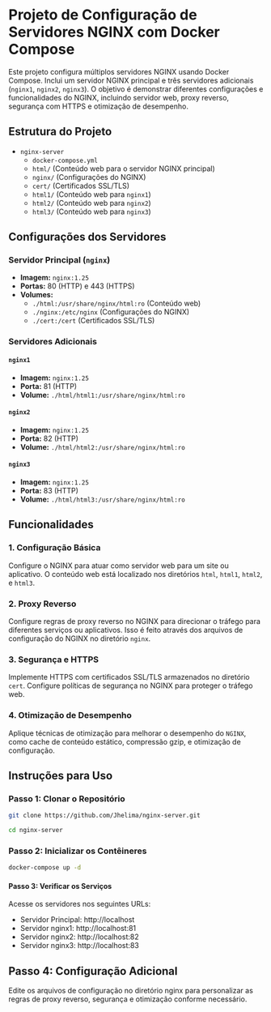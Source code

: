 # Projeto de Configuração de Servidores NGINX com Docker Compose

Este projeto configura múltiplos servidores NGINX usando Docker Compose. Inclui um servidor NGINX principal e três servidores adicionais (`nginx1`, `nginx2`, `nginx3`). O objetivo é demonstrar diferentes configurações e funcionalidades do NGINX, incluindo servidor web, proxy reverso, segurança com HTTPS e otimização de desempenho.

## Estrutura do Projeto

- `nginx-server`
  - `docker-compose.yml`
  - `html/` (Conteúdo web para o servidor NGINX principal)
  - `nginx/` (Configurações do NGINX)
  - `cert/` (Certificados SSL/TLS)
  - `html1/` (Conteúdo web para `nginx1`)
  - `html2/` (Conteúdo web para `nginx2`)
  - `html3/` (Conteúdo web para `nginx3`)

## Configurações dos Servidores

### Servidor Principal (`nginx`)

- **Imagem:** `nginx:1.25`
- **Portas:** 80 (HTTP) e 443 (HTTPS)
- **Volumes:**
  - `./html:/usr/share/nginx/html:ro` (Conteúdo web)
  - `./nginx:/etc/nginx` (Configurações do NGINX)
  - `./cert:/cert` (Certificados SSL/TLS)

### Servidores Adicionais

#### `nginx1`
- **Imagem:** `nginx:1.25`
- **Porta:** 81 (HTTP)
- **Volume:** `./html/html1:/usr/share/nginx/html:ro`

#### `nginx2`
- **Imagem:** `nginx:1.25`
- **Porta:** 82 (HTTP)
- **Volume:** `./html/html2:/usr/share/nginx/html:ro`

#### `nginx3`
- **Imagem:** `nginx:1.25`
- **Porta:** 83 (HTTP)
- **Volume:** `./html/html3:/usr/share/nginx/html:ro`

## Funcionalidades

### 1. Configuração Básica
Configure o NGINX para atuar como servidor web para um site ou aplicativo. O conteúdo web está localizado nos diretórios `html`, `html1`, `html2`, e `html3`.

### 2. Proxy Reverso
Configure regras de proxy reverso no NGINX para direcionar o tráfego para diferentes serviços ou aplicativos. Isso é feito através dos arquivos de configuração do NGINX no diretório `nginx`.

### 3. Segurança e HTTPS
Implemente HTTPS com certificados SSL/TLS armazenados no diretório `cert`. Configure políticas de segurança no NGINX para proteger o tráfego web.

### 4. Otimização de Desempenho
Aplique técnicas de otimização para melhorar o desempenho do `NGINX`, como cache de conteúdo estático, compressão gzip, e otimização de configuração.

## Instruções para Uso

### Passo 1: Clonar o Repositório

```sh
git clone https://github.com/Jhelima/nginx-server.git
```
```sh
cd nginx-server
```

### Passo 2: Inicializar os Contêineres
```sh
docker-compose up -d
```
#### Passo 3: Verificar os Serviços
Acesse os servidores nos seguintes URLs:

- Servidor Principal: http://localhost
- Servidor nginx1: http://localhost:81
- Servidor nginx2: http://localhost:82
- Servidor nginx3: http://localhost:83

## Passo 4: Configuração Adicional

Edite os arquivos de configuração no diretório nginx para personalizar as regras de proxy reverso, segurança e otimização conforme necessário.